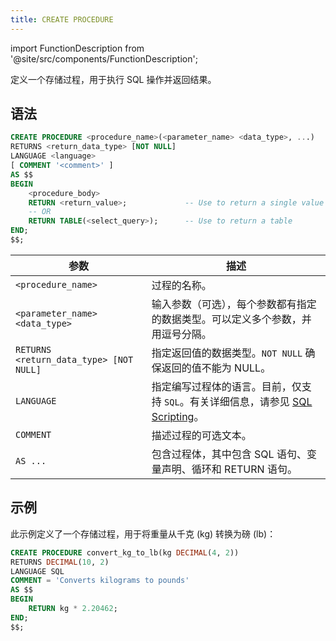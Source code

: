 ```yaml
---
title: CREATE PROCEDURE
---
```

import FunctionDescription from '@site/src/components/FunctionDescription';

<FunctionDescription description="Introduced or updated: v1.2.637"/>

定义一个存储过程，用于执行 SQL 操作并返回结果。

## 语法

```sql
CREATE PROCEDURE <procedure_name>(<parameter_name> <data_type>, ...) 
RETURNS <return_data_type> [NOT NULL]
LANGUAGE <language> 
[ COMMENT '<comment>' ] 
AS $$
BEGIN
    <procedure_body>
    RETURN <return_value>;             -- Use to return a single value
    -- OR
    RETURN TABLE(<select_query>);      -- Use to return a table
END;
$$;
```

| 参数                                    | 描述                                                                                                                   |
|-----------------------------------------|------------------------------------------------------------------------------------------------------------------------|
| `<procedure_name>`                      | 过程的名称。                                                                                                             |
| `<parameter_name> <data_type>`          | 输入参数（可选），每个参数都有指定的数据类型。可以定义多个参数，并用逗号分隔。                                                                 |
| `RETURNS <return_data_type> [NOT NULL]` | 指定返回值的数据类型。`NOT NULL` 确保返回的值不能为 NULL。                                                                 |
| `LANGUAGE`                              | 指定编写过程体的语言。目前，仅支持 `SQL`。有关详细信息，请参见 [SQL Scripting](/guides/query/stored-procedure#sql-scripting)。 |
| `COMMENT`                               | 描述过程的可选文本。                                                                                                           |
| `AS ...`                                | 包含过程体，其中包含 SQL 语句、变量声明、循环和 RETURN 语句。                                                                       |

## 示例

此示例定义了一个存储过程，用于将重量从千克 (kg) 转换为磅 (lb)：

```sql
CREATE PROCEDURE convert_kg_to_lb(kg DECIMAL(4, 2)) 
RETURNS DECIMAL(10, 2) 
LANGUAGE SQL 
COMMENT = 'Converts kilograms to pounds'
AS $$
BEGIN
    RETURN kg * 2.20462;
END;
$$;
```